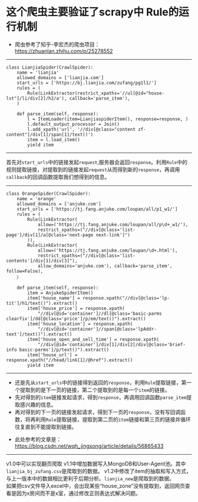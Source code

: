 这个爬虫主要验证了scrapy中 Rule的运行机制
=============================================================
 - 爬虫参考了知乎-李宏杰的爬虫项目：https://zhuanlan.zhihu.com/p/25278552</br>
--------------------------------------------------------------------
```
class LianjiaSpider(CrawlSpider):
    name = 'lianjia'
    allowed_domains = ['lianjia.com']
    start_urls = ['https://bj.lianjia.com/zufang/pg1l1/']
    rules = (
        Rule(LinkExtractor(restrict_xpaths='//ul[@id="house-lst"]/li/div[2]/h2/a'), callback='parse_item'),
    )

    def parse_item(self, response):
        l = ItemLoader(item=LianjiaspiderItem(), response=response, )
        l.default_output_processor = Join()
        l.add_xpath('url', '//div[@class="content zf-content"]/div[1]/span[1]/text()')
        item = l.load_item()
        yield item
```
--------------------------------------------------------------------
首先对`start_urls`中的链接发起`request`,服务器会返回`response`。利用`Rule`中的规则提取链接，对提取到的链接发起`request`从而得到新的`response`，再调用`callback`的回调函数提取我们想得到的信息。

------------------------------------------------------------------
```
class OrangeSpider(CrawlSpider):
    name = 'orange'
    allowed_domains = ['anjuke.com']
    start_urls = ['https://tj.fang.anjuke.com/loupan/all/p1_w1/']
    rules = (
        Rule(LinkExtractor(
            allow=('https://tj.fang.anjuke.com/loupan/all/p\d+_w1/'),
            restrict_xpaths=("//div[@class='list-page']/div[1]/a[@class='next-page next-link']")
        )),
        Rule(LinkExtractor(
            allow=('https://tj.fang.anjuke.com/loupan/\d+.html'),
            restrict_xpaths=("//div[@class='list-contents']/div[1]/div[3]"),
            allow_domains='anjuke.com'), callback='parse_item', follow=False),
    ）
    
    def parse_item(self, response):
        item = AnjukeSpiderItem()
        item['house_name'] = response.xpath("//div[@class='lp-tit']/h1/text()").extract()
        item['house_price'] = response.xpath(
            "//div[@id='container']//dl[@class='basic-parms clearfix']/dd[@class='price']/p/em/text()").extract()
        item['house_location'] = response.xpath(
            "//div[@id='container']//span[@class='lpAddr-text']/text()").extract()
        item['house_open_and_sell_time'] = response.xpath(
            "//div[@id='container']/div[1]/div[2]/div[@class='brief-info basic-parms']/p/text()").extract()
        item['house_url'] = response.xpath("//head/link[1]/@href").extract()
        yield item
```
--------------------------------------------------------------------
* 还是先从`start_urls`中的链接得到返回的`response`，利用`Rule`提取链接，第一个提取到的是下一页的链接，第二个提取到的是每一个`item`的链接。</br>
* 先对得到的`item`链接发起请求，得到`response`，再调用回调函数`parse_item`提取感兴趣的信息。</br>
* 再对得到的下一页的链接发起请求，得到下一页的`response`，没有写回调函数，将再利用`Rule`提取链接，提取到第二页的`item`链接和第三页的链接并循环往复直到不能提取到链接。</br>
 - 此处参考的文章是：https://blog.csdn.net/wqh_jingsong/article/details/56865433
 -------------------------------------------------------------------
 v1.0中可以实现翻页爬取
 v1.1中增加数据写入MongoDB和User-Agent池。其中`lianjia_bj_zufang.csv`是爬取到的数据。
 v1.2中修改了item的抽取和写入方式，与上一版本中的数据相比更利于后期分析。`lianjia_new`是爬取到的数据。</br>
   如果把csv文件导入excel中，会出现某些“house_zone”没有提取到，返回网页查看是因为x房间而不是x室，通过修改正则表达式解决问题。
